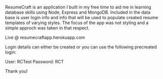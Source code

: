 ResumeCraft is an application I built in my free time to aid me in learning database skills using Node, Express and MongoDB. Included in the data base is user login info and info that will be used to populate created resume templates of varying styles. The focus of the app was not styling and a simple approch was taken in that respect.

Live @ resumecraftapp.herokuapp.com

Login details can either be created or you can use the following precreated login:

User: RCTest
Password: RCT

Thank you!
